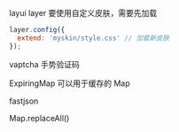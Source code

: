 layui layer 要使用自定义皮肤，需要先加载
```javascript
layer.config({
  extend: 'myskin/style.css' // 加载新皮肤
});
```

vaptcha 手势验证码

ExpiringMap 可以用于缓存的 Map

fastjson

Map.replaceAll()
